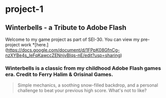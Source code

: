 # project-1
## Winterbells - a Tribute to Adobe Flash

Welcome to my game project as part of SEI-30. You can view my pre-project work *[here.] (https://docs.google.com/document/d/1FPpK08GfnCg-nzXYBe4s_IeFqKawccZENnjvBIqs-nE/edit?usp=sharing)

### Winterbells is a classic from my childhood Adobe Flash games era. Credit to Ferry Halim & Orisinal Games.

> Simple mechanics, a soothing snow-filled backdrop, and a personal challenge to beat your previous high score. What's not to like? 

